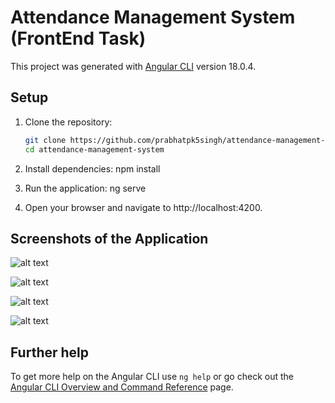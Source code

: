 # Attendance Management System (FrontEnd Task)
 
 This project was generated with [Angular CLI](https://github.com/angular/angular-cli) version 18.0.4.

## Setup

1. Clone the repository:
   ```bash
   git clone https://github.com/prabhatpk5singh/attendance-management-system.git
   cd attendance-management-system

2. Install dependencies:
    npm install

3. Run the application:
    ng serve

4. Open your browser and navigate to http://localhost:4200.

## Screenshots of the Application

![alt text](<Screenshot (36).png>)

![alt text](<Screenshot (37).png>)

![alt text](<Screenshot (38).png>)

![alt text](<Screenshot (39).png>)

## Further help

To get more help on the Angular CLI use `ng help` or go check out the [Angular CLI Overview and Command Reference](https://angular.dev/tools/cli) page.
